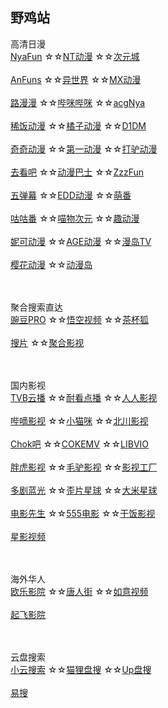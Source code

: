 ## 野鸡站
高清日漫
<br>
[NyaFun](https://www.nyafun.net/)
☆☆[NT动漫](http://www.ntdm.tv)
☆☆[次元城](https://www.cycity.Pro/)
<br><br>
[AnFuns](https://www.anfuns.cc/)
☆☆[异世界](https://www.gqdm.net/)
☆☆[MX动漫](http://mxdm.tv/)
<br><br>
[路漫漫](https://www.lmm08.com/)
☆☆[哔咪哔咪](http://www.bimiacg10.net/)
☆☆[acgNya](http://www.acgnya.com/)
<br><br>
[稀饭动漫](https://dick.xfani.com/)
☆☆[橘子动漫](https://www.mgnacg.com/)
☆☆[D1DM](https://d1-dm.online/)
<br><br>
[奇奇动漫](http://qiqidm8.com/)
☆☆[第一动漫](https://1anime.me/)
☆☆[打驴动漫](https://www.dqsj.top/)
<br><br>
[去看吧](http://www.k9dm.com)
☆☆[动漫巴士](https://dm84.vip/)
☆☆[ZzzFun](http://www.zzzfun.one/)
<br><br>
[五弹幕](https://www.5dm.link/)
☆☆[EDD动漫](https://www.edddh4.com/)
☆☆[萌番](https://www.mengfan.tv/)
<br><br>
[咕咕番](https://www.gugufan.com/)
☆☆[喵物次元](https://catw.moe/)
☆☆[趣动漫](http://www.qdm18.com/)
<br><br>
[妮可动漫](http://www.nicotv.org/)
☆☆[AGE动漫](http://www.age.tv/)
☆☆[漫岛TV](https://www.mandaowang.com/)
<br><br>
[樱花动漫](http://m.iyinghua.io/)
☆☆[动漫岛](http://www.dmd8.com/)



<br><br>
聚合搜索直达
<br>
[豌豆PRO](https://www.bpzhe.com/)
☆☆[悟空视频](https://wukongvideo.com/)
☆☆[茶杯狐](https://cupfox.app/)
<br><br>
[搜片](https://soupian.xyz/)
☆☆[聚合影视](https://www.juheyingshi.com/)




<br><br>
国内影视
<br>
[TVB云播](http://www.tvyb03.com/)
☆☆[耐看点播](https://www.nkvod.com/)
☆☆[人人影视](https://www.renren.pro/)
<br><br>
[哔嘀影视](https://www.bdys01.com/)
☆☆[小猫咪](https://xmaomi.top/)
☆☆[北川影视](http://www.bczhuiju.com/)
<br><br>
[Chok吧](https://www.chok8.cc/)
☆☆[COKEMV](https://cokemv.me/)
☆☆[LIBVIO](https://www.libvio.me/)
<br><br>
[胖虎影视](https://www.panghuys.com/)
☆☆[毛驴影视](https://www.maolvys.com/)
☆☆[影视工厂](https://www.ysgc.vip/)
<br><br>
[多剧蓝光](https://duoju.vip/)
☆☆[歪片星球](https://waipian19.com/)
☆☆[大米星球](https://www.dmdy15.cc/)
<br><br>
[电影先生](https://dianyi.ng/)
☆☆[555电影](https://555dyx1.com/)
☆☆[干饭影视](https://gfysys.cc/)
<br><br>
[星影视频](https://www.xy1080.net/)



<br><br>
海外华人
<br>
[欧乐影院](https://www.oulevod.tv/)
☆☆[唐人街](https://www.tangrenjie.tv/)
☆☆[如意视频](https://rysp.tv/)
<br><br>
[起飞影院](http://www.qfitv.com/)





<br><br>
云盘搜索
<br>
[小云搜索](https://yunso.net/)
☆☆[猫狸盘搜](https://www.alipansou.com/)
☆☆[Up盘搜](https://www.upyunso3.com/)
<br><br>
[易搜](https://yiso.fun/)






